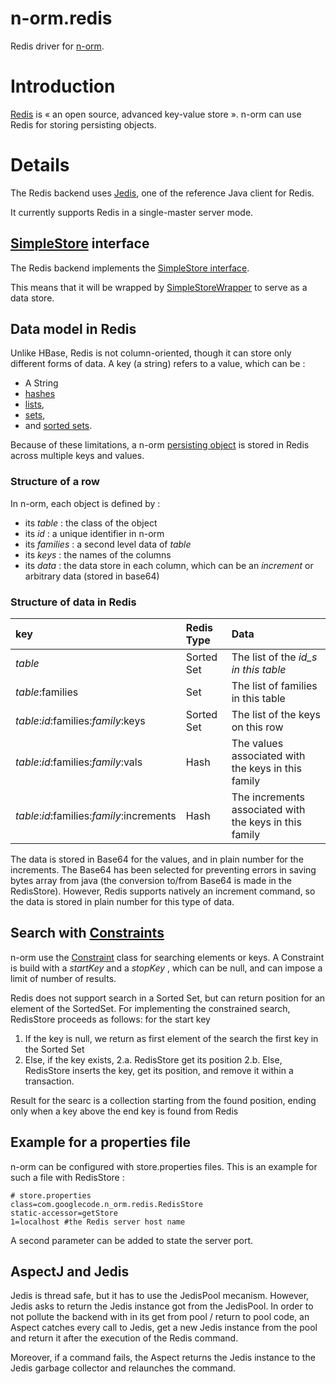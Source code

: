 # n-orm.redis

Redis driver for [n-orm](https://github.com/fondemen/n-orm.core).

# Introduction #

[Redis](http://redis.io) is « an open source, advanced key-value store ».
n-orm can use Redis for storing persisting objects.

# Details #

The Redis backend uses [Jedis](https://github.com/xetorthio/jedis), one of the reference Java client for Redis.

It currently supports Redis in a single-master server mode.

## [SimpleStore](https://fondemen.github.io/n-orm/storage/apidocs/index.html?com/googlecode/n_orm/storeapi/SimpleStore.html) interface ##
The Redis backend implements the [SimpleStore interface](https://fondemen.github.io/n-orm/storage/apidocs/index.html?com/googlecode/n_orm/storeapi/SimpleStore.html).

This means that it will be wrapped by [SimpleStoreWrapper](https://fondemen.github.io/n-orm/storage/apidocs/index.html?com/googlecode/n_orm/storeapi/SimpleStoreWrapper.html) to serve as a data store.

## Data model in Redis ##

Unlike HBase, Redis is not column-oriented, though it can store only different forms of data. A key (a string) refers to a value, which can be :
  * A String
  * [hashes](http://redis.io/topics/data-types#hashes)
  * [lists](http://redis.io/topics/data-types#lists),
  * [sets](http://redis.io/topics/data-types#sets),
  * and [sorted sets](http://redis.io/topics/data-types#sorted-sets).

Because of these limitations, a n-orm [persisting object](https://fondemen.github.io/n-orm/storage/apidocs/index.html?com/googlecode/n_orm/PersistingElement.html) is stored in Redis across multiple keys and values.

### Structure of a row ###
In n-orm, each object is defined by :
  * its _table_ : the class of the object
  * its _id_ : a unique identifier in n-orm
  * its _families_ : a second level data of _table_
  * its _keys_ : the names of the columns
  * its _data_ : the data store in each column, which can be an _increment_ or arbitrary data (stored in base64)

### Structure of data in Redis ###
| **key**                                     | **Redis Type** | **Data** |
|:--------------------------------------------|:---------------|:---------|
| _table_                                     | Sorted Set     | The list of the _id\_s in this table_|
| _table_:families                            | Set            | The list of families in this table |
| _table_:_id_:families:_family_:keys         | Sorted Set     | The list of the keys on this row |
| _table_:_id_:families:_family_:vals         | Hash           | The values associated with the keys in this family |
| _table_:_id_:families:_family_:increments   | Hash           | The increments associated with the keys in this family |

The data is stored in Base64 for the values, and in plain number for the increments.
The Base64 has been selected for preventing errors in saving bytes array from java (the conversion to/from Base64 is made in the RedisStore).
However, Redis supports natively an increment command, so the data is stored in plain number for this type of data.

## Search with [Constraints](https://fondemen.github.io/n-orm/storage/apidocs/index.html?com/googlecode/n_orm/storeapi/Constraint.html) ##
n-orm use the [Constraint](https://fondemen.github.io/n-orm/storage/apidocs/index.html?com/googlecode/n_orm/storeapi/Constraint.html) class for searching elements or keys.
A Constraint is build with a _startKey_ and a _stopKey_ , which can be null, and can impose a limit of number of results.

Redis does not support search in a Sorted Set, but can return position for an element of the SortedSet.
For implementing the constrained search, RedisStore proceeds as follows: for the start key
1. If the key is null, we return as first element of the search the first key in the Sorted Set
2. Else, if the key exists,
2.a. RedisStore get its position
2.b. Else, RedisStore inserts the key, get its position, and remove it within a transaction.

Result for the searc is a collection starting from the found position, ending only when a key above the end key is found from Redis

## Example for a properties file ##
n-orm can be configured with store.properties files.
This is an example for such a file with RedisStore :
```
# store.properties
class=com.googlecode.n_orm.redis.RedisStore
static-accessor=getStore
1=localhost #the Redis server host name
```

A second parameter can be added to state the server port.

## AspectJ and Jedis ##
Jedis is thread safe, but it has to use the JedisPool mecanism.
However, Jedis asks to return the Jedis instance got from the JedisPool.
In order to not pollute the backend with in its get from pool / return to pool code, an Aspect catches every call to Jedis, get a new Jedis instance from the pool and return it after the execution of the Redis command.

Moreover, if a command fails, the Aspect returns the Jedis instance to the Jedis garbage collector and relaunches the command.
